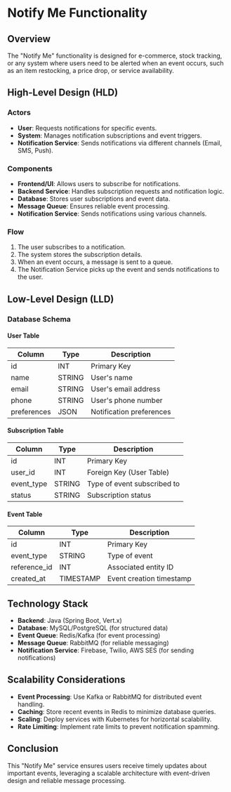 # Notify Me Functionality

## Overview
The "Notify Me" functionality is designed for e-commerce, stock tracking, or any system where users need to be alerted when an event occurs, such as an item restocking, a price drop, or service availability.

## High-Level Design (HLD)

### **Actors**
- **User**: Requests notifications for specific events.
- **System**: Manages notification subscriptions and event triggers.
- **Notification Service**: Sends notifications via different channels (Email, SMS, Push).

### **Components**
- **Frontend/UI**: Allows users to subscribe for notifications.
- **Backend Service**: Handles subscription requests and notification logic.
- **Database**: Stores user subscriptions and event data.
- **Message Queue**: Ensures reliable event processing.
- **Notification Service**: Sends notifications using various channels.

### **Flow**
1. The user subscribes to a notification.
2. The system stores the subscription details.
3. When an event occurs, a message is sent to a queue.
4. The Notification Service picks up the event and sends notifications to the user.

## Low-Level Design (LLD)

### **Database Schema**

#### **User Table**
| Column    | Type    | Description                |
|-----------|--------|----------------------------|
| id        | INT    | Primary Key                |
| name      | STRING | User's name                |
| email     | STRING | User's email address       |
| phone     | STRING | User's phone number        |
| preferences | JSON | Notification preferences   |

#### **Subscription Table**
| Column    | Type    | Description                |
|-----------|--------|----------------------------|
| id        | INT    | Primary Key                |
| user_id   | INT    | Foreign Key (User Table)   |
| event_type | STRING | Type of event subscribed to |
| status    | STRING | Subscription status        |

#### **Event Table**
| Column      | Type    | Description                |
|------------|--------|----------------------------|
| id         | INT    | Primary Key                |
| event_type | STRING | Type of event              |
| reference_id | INT  | Associated entity ID       |
| created_at | TIMESTAMP | Event creation timestamp |

## **Technology Stack**
- **Backend**: Java (Spring Boot, Vert.x)
- **Database**: MySQL/PostgreSQL (for structured data)
- **Event Queue**: Redis/Kafka (for event processing)
- **Message Queue**: RabbitMQ (for reliable messaging)
- **Notification Service**: Firebase, Twilio, AWS SES (for sending notifications)

## **Scalability Considerations**
- **Event Processing**: Use Kafka or RabbitMQ for distributed event handling.
- **Caching**: Store recent events in Redis to minimize database queries.
- **Scaling**: Deploy services with Kubernetes for horizontal scalability.
- **Rate Limiting**: Implement rate limits to prevent notification spamming.

## **Conclusion**
This "Notify Me" service ensures users receive timely updates about important events, leveraging a scalable architecture with event-driven design and reliable message processing.

